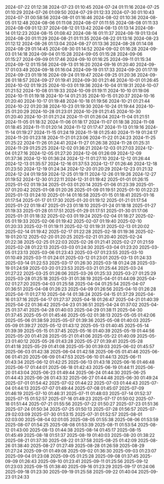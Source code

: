 2024-07-22 01:12:38
2024-07-23 01:10:45
2024-07-24 01:11:16
2024-07-25 01:10:29
2024-07-26 01:09:50
2024-07-29 01:12:33
2024-07-30 01:10:43
2024-07-31 00:58:56
2024-08-01 01:16:46
2024-08-02 01:10:36
2024-08-05 01:12:48
2024-08-06 01:11:08
2024-08-07 01:11:55
2024-08-08 01:11:33
2024-08-09 01:12:37
2024-08-12 01:13:42
2024-08-13 01:13:14
2024-08-14 01:12:23
2024-08-15 01:08:42
2024-08-16 01:11:37
2024-08-19 01:13:04
2024-08-20 01:11:29
2024-08-21 01:11:35
2024-08-22 01:13:16
2024-08-23 01:12:12
2024-08-26 01:13:04
2024-08-27 01:13:36
2024-08-28 01:14:08
2024-08-29 01:14:45
2024-08-30 01:14:52
2024-09-02 01:16:28
2024-09-03 01:14:18
2024-09-04 01:15:28
2024-09-05 01:15:28
2024-09-06 01:15:27
2024-09-09 01:17:46
2024-09-10 01:16:25
2024-09-11 01:15:34
2024-09-12 01:15:56
2024-09-13 01:16:20
2024-09-16 01:20:40
2024-09-17 01:03:49
2024-09-18 01:16:04
2024-09-19 01:17:33
2024-09-20 01:17:19
2024-09-23 01:19:16
2024-09-24 01:19:47
2024-09-25 01:20:36
2024-09-26 01:18:57
2024-09-27 01:19:41
2024-09-30 01:21:46
2024-10-01 01:26:45
2024-10-02 01:19:25
2024-10-03 01:19:36
2024-10-04 01:19:31
2024-10-07 01:21:52
2024-10-08 01:19:33
2024-10-09 01:19:11
2024-10-10 01:19:06
2024-10-11 01:19:18
2024-10-14 01:21:35
2024-10-15 01:20:37
2024-10-16 01:20:40
2024-10-17 01:19:48
2024-10-18 01:19:56
2024-10-21 01:21:44
2024-10-22 01:20:38
2024-10-23 01:19:30
2024-10-24 01:19:44
2024-10-25 01:20:29
2024-10-28 01:23:01
2024-10-29 01:21:45
2024-10-30 01:20:40
2024-10-31 01:21:24
2024-11-01 01:26:04
2024-11-04 01:21:51
2024-11-05 01:18:32
2024-11-06 01:18:17
2024-11-07 01:18:38
2024-11-08 01:18:45
2024-11-11 01:20:14
2024-11-12 01:17:47
2024-11-13 01:19:16
2024-11-14 01:19:27
2024-11-15 01:24:19
2024-11-18 01:25:40
2024-11-19 01:24:17
2024-11-20 01:23:18
2024-11-21 01:23:06
2024-11-22 01:24:23
2024-11-25 01:25:22
2024-11-26 01:24:41
2024-11-27 01:26:38
2024-11-28 01:25:31
2024-11-29 01:25:25
2024-12-02 01:36:21
2024-12-03 01:27:03
2024-12-04 01:27:16
2024-12-05 01:27:20
2024-12-06 01:26:09
2024-12-09 01:37:36
2024-12-10 01:36:24
2024-12-11 01:27:10
2024-12-12 01:26:44
2024-12-13 01:35:57
2024-12-16 01:37:53
2024-12-17 01:26:46
2024-12-18 01:23:50
2024-12-19 01:24:34
2024-12-20 01:20:29
2024-12-23 01:21:32
2024-12-24 01:19:59
2024-12-25 01:19:11
2024-12-26 01:19:26
2024-12-27 01:19:52
2024-12-30 01:22:11
2024-12-31 01:19:42
2025-01-01 01:26:15
2025-01-02 01:19:34
2025-01-03 01:20:14
2025-01-06 01:23:39
2025-01-07 01:20:42
2025-01-08 01:20:26
2025-01-09 01:19:51
2025-01-10 01:22:23
2025-01-13 01:24:10
2025-01-14 01:16:58
2025-01-15 01:18:41
2025-01-16 01:17:54
2025-01-17 01:17:30
2025-01-20 01:19:12
2025-01-21 01:17:54
2025-01-22 01:19:47
2025-01-23 01:18:10
2025-01-24 01:18:18
2025-01-27 01:19:33
2025-01-28 01:17:51
2025-01-29 01:17:51
2025-01-30 01:17:06
2025-01-31 01:18:32
2025-02-03 01:19:24
2025-02-04 01:18:27
2025-02-05 01:19:33
2025-02-06 01:19:42
2025-02-07 01:19:40
2025-02-10 01:20:33
2025-02-11 01:19:11
2025-02-12 01:19:31
2025-02-13 01:20:02
2025-02-14 01:19:42
2025-02-17 01:22:28
2025-02-18 01:19:36
2025-02-19 01:20:12
2025-02-20 01:20:25
2025-02-21 01:20:40
2025-02-24 01:22:38
2025-02-25 01:22:03
2025-02-26 01:21:41
2025-02-27 01:21:59
2025-02-28 01:22:13
2025-03-03 01:24:30
2025-03-04 01:23:20
2025-03-05 01:23:13
2025-03-06 01:23:43
2025-03-07 01:23:55
2025-03-10 01:10:49
2025-03-11 01:24:01
2025-03-12 01:23:01
2025-03-13 01:24:33
2025-03-14 01:22:53
2025-03-17 01:26:30
2025-03-18 01:24:28
2025-03-19 01:24:59
2025-03-20 01:23:53
2025-03-21 01:25:44
2025-03-24 01:27:22
2025-03-25 01:26:06
2025-03-26 01:25:33
2025-03-27 01:25:29
2025-03-28 01:25:18
2025-03-31 01:38:19
2025-04-01 01:44:09
2025-04-02 01:27:20
2025-04-03 01:25:58
2025-04-04 01:25:54
2025-04-07 01:36:51
2025-04-08 01:26:23
2025-04-09 01:26:56
2025-04-10 01:26:28
2025-04-11 01:27:10
2025-04-14 01:38:24
2025-04-15 01:37:29
2025-04-16 01:37:16
2025-04-17 01:27:37
2025-04-18 01:26:47
2025-04-21 01:40:39
2025-04-22 01:36:42
2025-04-23 01:36:51
2025-04-24 01:37:02
2025-04-25 01:37:41
2025-04-28 01:40:03
2025-04-29 01:38:11
2025-04-30 01:37:45
2025-05-01 01:45:46
2025-05-02 01:38:13
2025-05-05 01:42:06
2025-05-06 01:38:59
2025-05-07 01:39:36
2025-05-08 01:40:03
2025-05-09 01:39:27
2025-05-12 01:43:12
2025-05-13 01:40:45
2025-05-14 01:39:39
2025-05-15 01:37:45
2025-05-16 01:40:39
2025-05-19 01:44:56
2025-05-20 01:41:28
2025-05-21 01:41:06
2025-05-22 01:40:09
2025-05-23 01:40:12
2025-05-26 01:43:28
2025-05-27 01:39:41
2025-05-28 01:41:18
2025-05-29 01:41:08
2025-05-30 01:39:03
2025-06-02 01:45:57
2025-06-03 01:42:38
2025-06-04 01:42:58
2025-06-05 01:41:46
2025-06-06 01:41:20
2025-06-09 01:47:53
2025-06-10 01:44:13
2025-06-11 01:43:34
2025-06-12 01:42:25
2025-06-13 01:43:18
2025-06-16 01:46:48
2025-06-17 01:44:01
2025-06-18 01:42:43
2025-06-19 01:44:11
2025-06-20 01:43:04
2025-06-23 01:49:44
2025-06-24 01:44:30
2025-06-25 01:44:43
2025-06-26 01:43:32
2025-06-27 01:44:48
2025-06-30 01:49:24
2025-07-01 01:54:42
2025-07-02 01:44:22
2025-07-03 01:44:43
2025-07-04 01:44:13
2025-07-07 01:49:44
2025-07-08 01:45:07
2025-07-09 01:46:19
2025-07-10 01:46:31
2025-07-11 01:48:03
2025-07-14 01:52:37
2025-07-15 01:52:57
2025-07-16 01:49:23
2025-07-17 01:50:02
2025-07-18 01:51:44
2025-07-21 01:55:56
2025-07-22 01:50:27
2025-07-23 01:51:36
2025-07-24 01:50:34
2025-07-25 01:50:13
2025-07-28 01:56:57
2025-07-29 02:03:09
2025-07-30 01:53:15
2025-07-31 01:52:57
2025-08-01 02:03:00
2025-08-04 02:01:05
2025-08-05 01:55:38
2025-08-06 01:53:59
2025-08-07 01:54:25
2025-08-08 01:53:39
2025-08-11 01:53:54
2025-08-12 01:43:00
2025-08-13 01:44:38
2025-08-14 01:45:17
2025-08-15 01:45:49
2025-08-18 01:51:37
2025-08-19 01:40:03
2025-08-20 01:38:22
2025-08-21 01:37:30
2025-08-22 01:37:58
2025-08-25 01:42:09
2025-08-26 01:38:40
2025-08-27 01:27:49
2025-08-28 01:26:59
2025-08-29 01:27:24
2025-09-01 01:49:08
2025-09-02 01:36:30
2025-09-03 01:23:07
2025-09-04 01:23:08
2025-09-05 01:25:28
2025-09-08 01:37:45
2025-09-09 01:26:43
2025-09-10 01:23:41
2025-09-11 01:25:56
2025-09-12 01:23:03
2025-09-15 01:38:40
2025-09-16 01:23:29
2025-09-17 01:24:06
2025-09-18 01:23:30
2025-09-19 01:25:58
2025-09-22 01:40:04
2025-09-23 01:24:33
